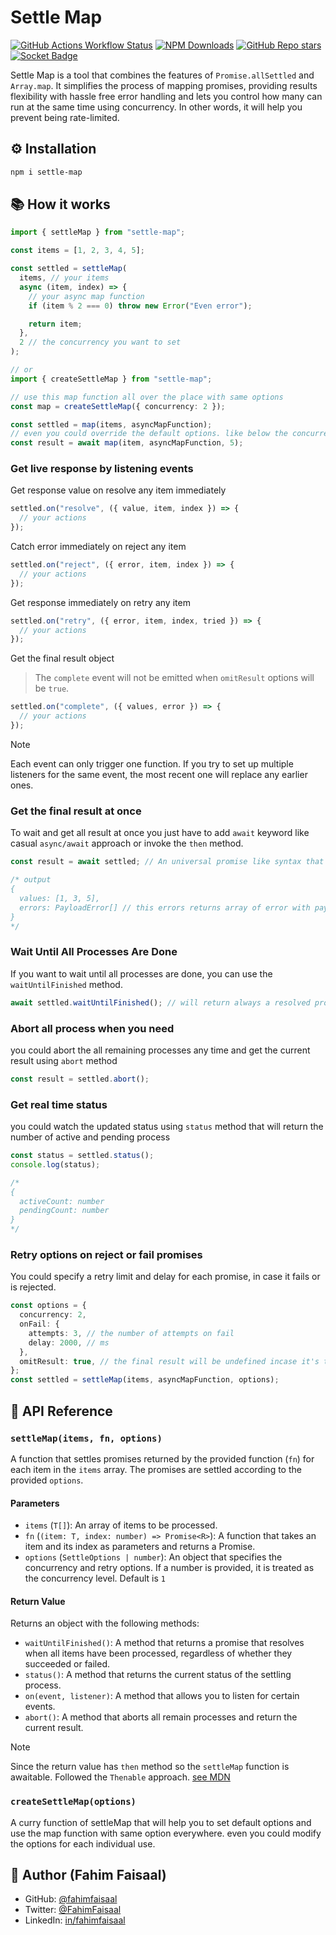 # Settle Map

[![GitHub Actions Workflow Status](https://img.shields.io/github/actions/workflow/status/fahimfaisaal/settle-map/.github%2Fworkflows%2Fmain.yml?branch=main&style=flat&logo=github-actions&label=CI)](https://github.com/fahimfaisaal/settle-map/actions/workflows/main.yml)
[![NPM Downloads](https://img.shields.io/npm/dm/settle-map?style=flat&logo=npm&logoColor=red)](https://www.npmjs.com/package/settle-map)
[![GitHub Repo stars](https://img.shields.io/github/stars/fahimfaisaal/settle-map?style=flat&logo=github)](https://github.com/fahimfaisaal/settle-map)
[![Socket Badge](https://socket.dev/api/badge/npm/package/settle-map)](https://socket.dev/npm/package/settle-map)

Settle Map is a tool that combines the features of `Promise.allSettled` and `Array.map`. It simplifies the process of mapping promises, providing results flexibility with hassle free error handling and lets you control how many can run at the same time using concurrency. In other words, it will help you prevent being rate-limited.

## ⚙️ Installation

```bash
npm i settle-map
```

## 📚 How it works

```ts
import { settleMap } from "settle-map";

const items = [1, 2, 3, 4, 5];

const settled = settleMap(
  items, // your items
  async (item, index) => {
    // your async map function
    if (item % 2 === 0) throw new Error("Even error");

    return item;
  },
  2 // the concurrency you want to set
);

// or
import { createSettleMap } from "settle-map";

// use this map function all over the place with same options
const map = createSettleMap({ concurrency: 2 });

const settled = map(items, asyncMapFunction);
// even you could override the default options. like below the concurrency will changed from 2 to 5
const result = await map(item, asyncMapFunction, 5);
```

### Get live response by listening events

Get response value on resolve any item immediately

```ts
settled.on("resolve", ({ value, item, index }) => {
  // your actions
});
```

Catch error immediately on reject any item

```ts
settled.on("reject", ({ error, item, index }) => {
  // your actions
});
```

Get response immediately on retry any item

```ts
settled.on("retry", ({ error, item, index, tried }) => {
  // your actions
});
```

Get the final result object

> The `complete` event will not be emitted when `omitResult` options will be `true`.

```ts
settled.on("complete", ({ values, error }) => {
  // your actions
});
```

> [!NOTE]
> Each event can only trigger one function. If you try to set up multiple listeners for the same event, the most recent one will replace any earlier ones.

### Get the final result at once

To wait and get all result at once you just have to add `await` keyword like casual `async/await` approach or invoke the `then` method.

```ts
const result = await settled; // An universal promise like syntax that returns only resolved response

/* output
{
  values: [1, 3, 5],
  errors: PayloadError[] // this errors returns array of error with payload { item, index } so you could know where the error happened
}
*/
```

### Wait Until All Processes Are Done

If you want to wait until all processes are done, you can use the `waitUntilFinished` method.

```ts
await settled.waitUntilFinished(); // will return always a resolved promise
```

### Abort all process when you need

you could abort the all remaining processes any time and get the current result using `abort` method

```ts
const result = settled.abort();
```

### Get real time status

you could watch the updated status using `status` method that will return the number of active and pending process

```ts
const status = settled.status();
console.log(status);

/* 
{
  activeCount: number
  pendingCount: number
}
*/
```

### Retry options on reject or fail promises

You could specify a retry limit and delay for each promise, in case it fails or is rejected.

```ts
const options = {
  concurrency: 2,
  onFail: {
    attempts: 3, // the number of attempts on fail
    delay: 2000, // ms
  },
  omitResult: true, // the final result will be undefined incase it's true.
};
const settled = settleMap(items, asyncMapFunction, options);
```

## 📖 API Reference

### `settleMap(items, fn, options)`

A function that settles promises returned by the provided function (`fn`) for each item in the `items` array. The promises are settled according to the provided `options`.

#### Parameters

- `items` (`T[]`): An array of items to be processed.
- `fn` (`(item: T, index: number) => Promise<R>`): A function that takes an item and its index as parameters and returns a Promise.
- `options` (`SettleOptions | number`): An object that specifies the concurrency and retry options. If a number is provided, it is treated as the concurrency level. Default is `1`

#### Return Value

Returns an object with the following methods:

- `waitUntilFinished()`: A method that returns a promise that resolves when all items have been processed, regardless of whether they succeeded or failed.
- `status()`: A method that returns the current status of the settling process.
- `on(event, listener)`: A method that allows you to listen for certain events.
- `abort()`: A method that aborts all remain processes and return the current result.

> [!NOTE]
> Since the return value has `then` method so the `settleMap` function is awaitable. Followed the `Thenable` approach. [see MDN](https://developer.mozilla.org/en-US/docs/Web/JavaScript/Reference/Global_Objects/Promise#thenables)

### `createSettleMap(options)`

A curry function of settleMap that will help you to set default options and use the map function with same option everywhere. even you could modify the options for each individual use.

## 👤 Author (Fahim Faisaal)

- GitHub: [@fahimfaisaal](https://github.com/fahimfaisaal)
- Twitter: [@FahimFaisaal](https://twitter.com/FahimFaisaal)
- LinkedIn: [in/fahimfaisaal](https://www.linkedin.com/in/fahimfaisaal/)
